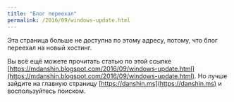 ```yaml
---
title: "Блог переехал"
permalink: /2016/09/windows-update.html
---
```

Эта страница больше не доступна по этому адресу, потому, что блог переехал на новый хостинг.

Вы всё ещё можете прочитать статью по этой ссылке [https://mdanshin.blogspot.com/2016/09/windows-update.html](https://mdanshin.blogspot.com/2016/09/windows-update.html). Но лучше зайдите на главную страницу [https://danshin.ms](https://danshin.ms) и воспользуйтесь поиском.